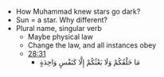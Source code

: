 - How Muhammad knew stars go dark?
- Sun = a star. Why different?
- Plural name, singular verb
  - Maybe physical law
  - Change the law, and all instances obey
  - [28:31](https://quran.com/28/31)
    - مَا خَلْقُكُمْ وَلَا بَعْثُكُمْ إِلَّا كَنَفْسٍ وَاحِدَةٍ
